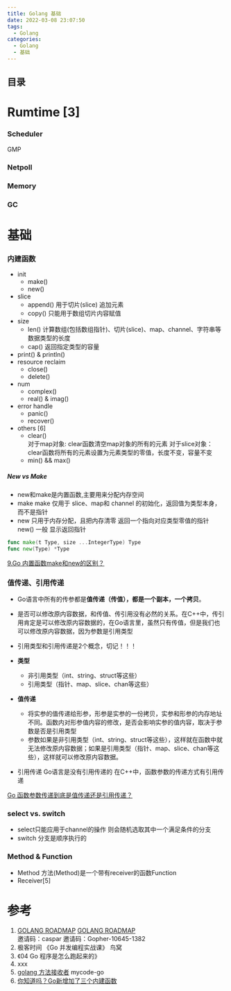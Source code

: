 ```yaml
---
title: Golang 基础
date: 2022-03-08 23:07:50
tags:
  - Golang
categories:
  - Golang
  - 基础
---
```


<p></p>
<!-- more -->



## 目录
<!-- toc -->

# Rumtime [3]
### Scheduler
GMP
### Netpoll
### Memory
### GC

# 基础
### 内建函数
+ init
  - make()
  - new()
+ slice  
  - append()
    用于切片(slice) 追加元素
  - copy()
    只能用于数组切片内容赋值
+ size 
  - len()
   计算数组(包括数组指针)、切片(slice)、map、channel、字符串等数据类型的长度
  - cap()
   返回指定类型的容量
+ print() & println()
+ resource reclaim
  - close()
  - delete()
+ num
  - complex()
  - real() & imag()
+ error handle
  - panic()
  - recover()
+ others [6]
  - clear()   
   对于map对象: clear函数清空map对象的所有的元素
    对于slice对象： clear函数将所有的元素设置为元素类型的零值，长度不变，容量不变
  - min()  &&  max()

##### New vs Make
+ new和make是内置函数,主要用来分配内存空间
+ make
  make 仅用于 slice、map和 channel 的初始化，返回值为类型本身，而不是指针
+ new 
    只用于内存分配，且把内存清零
    返回一个指向对应类型零值的指针
    new() 一般 显示返回指针

``` go
func make(t Type, size ...IntegerType) Type 
func new(Type) *Type 
```

[9.Go 内置函数make和new的区别？](https://www.golangroadmap.com/class/gointerview/1-9.html)

### 值传递、引用传递
+ Go语言中所有的传参都是**值传递（传值），都是一个副本，一个拷贝**。
+ 是否可以修改原内容数据，和传值、传引用没有必然的关系。在C++中，传引用肯定是可以修改原内容数据的，在Go语言里，虽然只有传值，但是我们也可以修改原内容数据，因为参数是引用类型
+ 引用类型和引用传递是2个概念，切记！！！

+ **类型**
  + 非引用类型（int、string、struct等这些）
  + 引用类型（指针、map、slice、chan等这些）

+ **值传递**
  - 将实参的值传递给形参，形参是实参的一份拷贝，实参和形参的内存地址不同。函数内对形参值内容的修改，是否会影响实参的值内容，取决于参数是否是引用类型
  - 参数如果是非引用类型（int、string、struct等这些），这样就在函数中就无法修改原内容数据；如果是引用类型（指针、map、slice、chan等这些），这样就可以修改原内容数据。  
+ 引用传递
  Go语言是没有引用传递的 
  在C++中，函数参数的传递方式有引用传递

[Go 函数参数传递到底是值传递还是引用传递？](https://www.golangroadmap.com/class/gointerview/1-7.html)  

###  select vs. switch  
+ select只能应用于channel的操作
  则会随机选取其中一个满足条件的分支
+ switch 分支是顺序执行的

### Method &  Function
+ Method
方法(Method)是一个带有receiver的函数Function
+ Receiver[5]



# 参考
1. [GOLANG ROADMAP](https://www.golangroadmap.com/class/gointerview/)
    [GOLANG ROADMAP](https://www.golangroadmap.com/)  
    邀请码：caspar 
    邀请码：Gopher-10645-1382
2. 极客时间 《Go 并发编程实战课》  鸟窝
3. 《04 Go 程序是怎么跑起来的》
4. xxx
5. [golang 方法接收者](https://zhuanlan.zhihu.com/p/522568859)  mycode-go
6. [你知道吗？Go新增加了三个内建函数 ](https://colobu.com/2023/05/28/go1-21-whats-new-builtin/)



